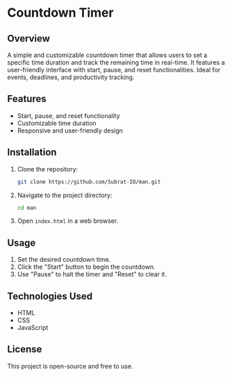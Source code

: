 # Countdown Timer

## Overview
A simple and customizable countdown timer that allows users to set a specific time duration and track the remaining time in real-time. It features a user-friendly interface with start, pause, and reset functionalities. Ideal for events, deadlines, and productivity tracking.

## Features
- Start, pause, and reset functionality
- Customizable time duration
- Responsive and user-friendly design

## Installation
1. Clone the repository:
   ```sh
   git clone https://github.com/Subrat-IO/man.git
   ```
2. Navigate to the project directory:
   ```sh
   cd man
   ```
3. Open `index.html` in a web browser.

## Usage
1. Set the desired countdown time.
2. Click the "Start" button to begin the countdown.
3. Use "Pause" to halt the timer and "Reset" to clear it.

## Technologies Used
- HTML
- CSS
- JavaScript

## License
This project is open-source and free to use.
